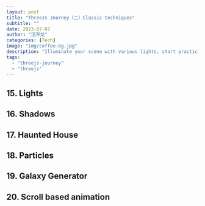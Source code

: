 ```yaml
---
layout: post
title: "ThreeJs Journey（二）Classic techniques"
subtitle: ""
date: 2023-07-07
author: "汪洋龙"
categories: [Tech]
image: "img/coffee-bg.jpg"
description: "Illuminate your scene with various lights, start practicing environment creation and create millions of particles."
tags:
  - "threejs-journey"
  - "threejs"
---
```


## 15. Lights

## 16. Shadows

## 17. Haunted House

## 18. Particles

## 19. Galaxy Generator

## 20. Scroll based animation
